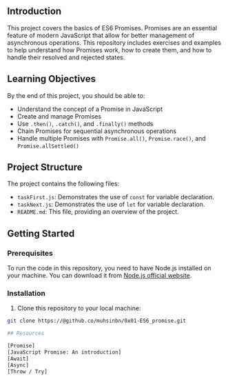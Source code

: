 ## Introduction

This project covers the basics of ES6 Promises. Promises are an essential feature of modern JavaScript that allow for better management of asynchronous operations. This repository includes exercises and examples to help understand how Promises work, how to create them, and how to handle their resolved and rejected states.

## Learning Objectives

By the end of this project, you should be able to:

- Understand the concept of a Promise in JavaScript
- Create and manage Promises
- Use `.then()`, `.catch()`, and `.finally()` methods
- Chain Promises for sequential asynchronous operations
- Handle multiple Promises with `Promise.all()`, `Promise.race()`, and `Promise.allSettled()`

## Project Structure

The project contains the following files:

- `taskFirst.js`: Demonstrates the use of `const` for variable declaration.
- `taskNext.js`: Demonstrates the use of `let` for variable declaration.
- `README.md`: This file, providing an overview of the project.

## Getting Started

### Prerequisites

To run the code in this repository, you need to have Node.js installed on your machine. You can download it from [Node.js official website](https://nodejs.org/).

### Installation

1. Clone this repository to your local machine:

```bash
git clone https://@github.co/muhsinbn/0x01-ES6_promise.git

## Resources

[Promise]
[JavaScript Promise: An introduction]
[Await]
[Async]
[Throw / Try]
